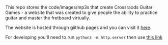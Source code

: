 This repo stores the code/images/mp3s that create Crossraods Guitar Games - a website that was created to give people the ability to practice guitar and master the fretboard virtually.

The website is hosted through giithub pages and you can visit it [here](https://apeters931.github.io/guitar-practice/).

For developing you'll need to run `python3 -m http.server` then use [this link](http://localhost:8000/guitar-practice/web_game/games/music_theory_games/chords.html)
